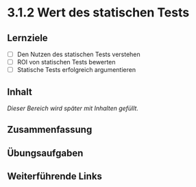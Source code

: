 # 3.1.2 Wert des statischen Tests

## Lernziele

- [ ] Den Nutzen des statischen Tests verstehen
- [ ] ROI von statischen Tests bewerten
- [ ] Statische Tests erfolgreich argumentieren

## Inhalt

_Dieser Bereich wird später mit Inhalten gefüllt._

## Zusammenfassung

## Übungsaufgaben

## Weiterführende Links
